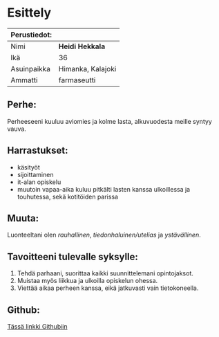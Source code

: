 # Esittely

| Perustiedot: |   |
|---|---|
| Nimi | **Heidi Hekkala** |
| Ikä | 36 |
| Asuinpaikka | Himanka, Kalajoki |
| Ammatti | farmaseutti |

## Perhe:

Perheeseeni kuuluu aviomies ja kolme lasta, alkuvuodesta meille syntyy vauva.

## Harrastukset:

- käsityöt
- sijoittaminen
- it-alan opiskelu
- muutoin vapaa-aika kuluu pitkälti lasten kanssa ulkoillessa ja touhutessa, sekä kotitöiden parissa

## Muuta:

Luonteeltani olen *rauhallinen*, *tiedonhaluinen/utelias* ja *ystävällinen*.

## Tavoitteeni tulevalle syksylle:
1. Tehdä parhaani, suorittaa kaikki suunnittelemani opintojaksot.
2. Muistaa myös liikkua ja ulkoilla opiskelun ohessa.
3. Viettää aikaa perheen kanssa, eikä jatkuvasti vain tietokoneella.

## Github:
[Tässä linkki Githubiin](https://github.com/heidihekk)

